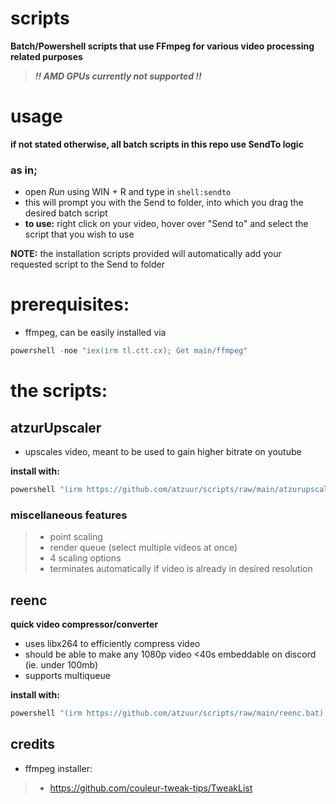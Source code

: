 # scripts
**Batch/Powershell scripts that use FFmpeg for various video processing related purposes**
> ***!! AMD GPUs currently not supported !!***

# usage
**if not stated otherwise, all batch scripts in this repo use SendTo logic**
 
### as in; 
- open *Run* using WIN + R and type in `shell:sendto`
- this will prompt you with the Send to folder, into which you drag the desired batch script
- **to use:** right click on your video, hover over "Send to" and select the script that you wish to use

**NOTE:** the installation scripts provided will automatically add your requested script to the Send to folder

# prerequisites:
 - ffmpeg, can be easily installed via
```powershell
powershell -noe "iex(irm tl.ctt.cx); Get main/ffmpeg" 
```

# the scripts:

## atzurUpscaler

  - upscales video, meant to be used to gain higher bitrate on youtube

**install with:**
```powershell 
powershell "(irm https://github.com/atzuur/scripts/raw/main/atzurupscalerbat) | Out-File (Join-Path ([Environment]::GetFolderPath('SendTo')) atzurUpscaler.bat) -Encoding ASCII"
```

### miscellaneous features
> * point scaling
> * render queue (select multiple videos at once)
> * 4 scaling options
> * terminates automatically if video is already in desired resolution

## reenc

**quick video compressor/converter**

- uses libx264 to efficiently compress video
- should be able to make any 1080p video <40s embeddable on discord (ie. under 100mb)
- supports multiqueue

**install with:**
```powershell 
powershell "(irm https://github.com/atzuur/scripts/raw/main/reenc.bat) | Out-File (Join-Path ([Environment]::GetFolderPath('SendTo')) reenc.bat) -Encoding ASCII"
```

## credits
- ffmpeg installer:
> * https://github.com/couleur-tweak-tips/TweakList

